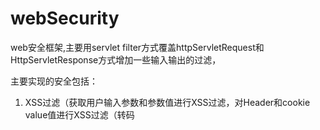 webSecurity
===========

web安全框架,主要用servlet filter方式覆盖httpServletRequest和HttpServletResponse方式增加一些输入输出的过滤，

主要实现的安全包括：

1. XSS过滤（获取用户输入参数和参数值进行XSS过滤，对Header和cookie value值进行XSS过滤（转码<Script>标签的< > 符号），
2. 对Response的setStatus(int sc, String sm)方法 sm错误信息进行XSS过滤；
3. 对Header的CLRF进行过滤；
4. 对cookie大小和cookie的白名单进行验证；
5. 对文件上传后缀白名单进行验证；
6. 对只允许POST提交的url进行验证；
7. CSRF攻击 tokenID防御支持；
8. SESSION通过加密存储到cookie支持；
9. 静态资源路径去除../上级目录符号；

使用指南：只需要在web.xml中配置对应的filter即可。
HttpSessionCookitStoreFilter是session存储到cookie的支持，encryKey加密密钥；
DefaultBaseSecurityFilter是默认的安全过滤filter，
securityFilterList可以配置对应的filter；
CookieWhiteListFilter：cookie白名单配置，如果配置这个，则需要配置参数cookieWhiteList；
CsrfTokenCkeckFilter：对post表单提交进行csrf token验证；使用CsrfTokenIdCreator生成csrf tokenid后放入表单还有session中，key名称必须为csrf_开头；为了支持多个form表单；
FileUploadSecurityFilter：文件上传后缀白名单验证,需要配置whitefilePostFixList参数；
FormPostPermitCheckFilter;只允许post提交的url列表，需要配置onlyPostUrlList参数；
	redirectWhiteList：是配置重定向白名单url参数；
StaticFilePathSecurityFilter：url的../上级路径过滤；

  	<filter>
		<filter-name>HttpSessionCookitStoreFilter</filter-name>
		<filter-class>org.websecurity.filter.HttpSessionCookitStoreFilter</filter-class>
		<init-param>	
			<param-name>encryKey</param-name>
			<param-value>1234567887654321</param-value>
		</init-param>
	</filter>

	<filter>
		<filter-name>DefaultBaseSecurityFilter</filter-name>
		<filter-class>org.websecurity.DefaultBaseSecurityFilter</filter-class>
		<init-param>
			<param-name>securityFilterList</param-name><!-- ,org.websecurity.filter.CsrfTokenCkeckFilter -->
			<param-value>org.websecurity.filter.CookieWhiteListFilter,org.websecurity.filter.FormPostPermitCheckFilter</param-value>
		</init-param>
		<init-param>
			<param-name>cookieWhiteList</param-name>
			<param-value>id,JESSIONID,name,clrf</param-value>
		</init-param>
		<init-param>
			<param-name>onlyPostUrlList</param-name>
			<param-value>/d/sssecurity, /user/aaa/name*</param-value><!-- 支持正则匹配 -->
		</init-param>
		<init-param>
			<param-name>whitefilePostFixList</param-name>
			<param-value>jpg,png,doc,xls</param-value>
		</init-param>
		<init-param>
			<param-name>encryKey</param-name>
			<param-value>1234567887654321</param-value>
		</init-param>
		<init-param>
			<param-name>redirectWhiteList</param-name>
			<param-value>http://localhost:8080/[0-9A-Za-z]*,http://www.taobao.com/[0-9A-Za-z]*</param-value>
		</init-param>
	</filter>

	<filter-mapping>
		<filter-name>HttpSessionCookitStoreFilter</filter-name>
		<url-pattern>/*</url-pattern>
	</filter-mapping>

	<filter-mapping>
		<filter-name>DefaultBaseSecurityFilter</filter-name>
		<url-pattern>/*</url-pattern>
	</filter-mapping>


测试代码：

@WebServlet(urlPatterns={"/security"},initParams={@WebInitParam(name="f", value="valuef"),@WebInitParam(name="g", value="valueg")})
public class MySecurityTest extends HttpServlet {
	private static final long serialVersionUID = 1L;
       
    /**
     * @see HttpServlet#HttpServlet()
     */
    public MySecurityTest() {
        super();
        // TODO Auto-generated constructor stub
    }

	/**
	 * @see HttpServlet#doGet(HttpServletRequest request, HttpServletResponse response)
	 */
	protected void doGet(HttpServletRequest request, HttpServletResponse response) throws ServletException, IOException {
		//xss params filter
		//url:
		System.out.println(request.getParameter("xssparam")); //output:
		System.out.println(request.getParameterMap().toString());
		
		//cookie white list output filter
		System.out.println(request.getCookies().toString());
		response.addCookie(new Cookie("name", "valName"));//valid
		response.addCookie(new Cookie("clrf", "valName\r\n<script>"));//valid
		try{
			response.addCookie(new Cookie("invalidName", "invalidvalName"));//not valid, throw runtimeexception
		}catch(Exception e){
			e.printStackTrace();
		}
		
		//cookie maxsize filter
		response.addCookie(new Cookie("id", ByteBuffer.allocate(4 * 1024 + 2).toString()));//valid
		
		//head security filter
		response.setHeader("aaa\r\nbbb", "ccc\r\\ddd\n");
		
		//session store to cookie
		System.out.println(request.getSession().getAttribute("sescookie"));
		request.getSession().setAttribute("sescookie", "sessioncookiestoretest");
		
		//rediction filter
//		response.sendRedirect("http://www.163.com");//failed
		
		//status filter
		response.setStatus(404, "<script>alert(1)</script>");
		
	}

	/**
	 * @see HttpServlet#doPost(HttpServletRequest request, HttpServletResponse response)
	 */
	protected void doPost(HttpServletRequest request, HttpServletResponse response) throws ServletException, IOException {
		response.getWriter().write("hello, world");
	}

}
